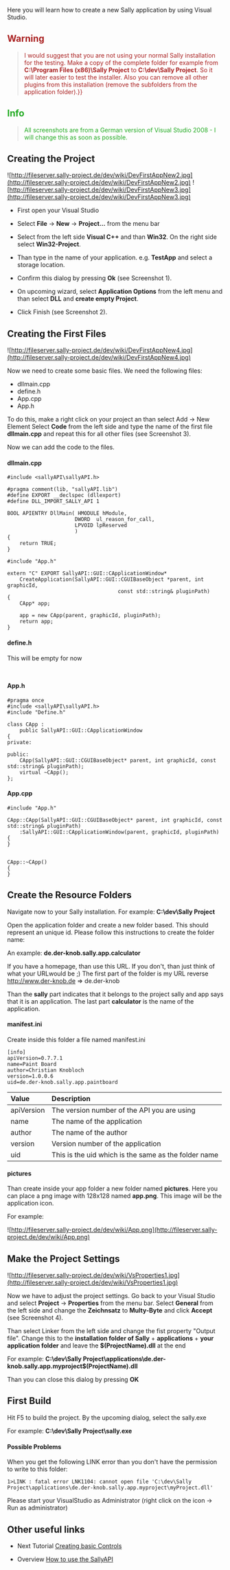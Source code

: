 Here you will learn how to create a new Sally application by using Visual Studio.

<font color='#AA2222'>
<h2>Warning</h2>
<blockquote>I would suggest that you are not using your normal Sally installation for the testing. Make a copy of the complete folder for example from <b>C:\Program Files (x86)\Sally Project</b> to <b>C:\dev\Sally Project</b>. So it will later easier to test the installer. Also you can remove all other plugins from this installation (remove the subfolders from the application folder).}}<br>
</font></blockquote>

<font color='#22AA22'>
<h2>Info</h2>
<blockquote>All screenshots are from a German version of Visual Studio 2008 - I will change this as soon as possible.<br>
</font></blockquote>

## Creating the Project ##

![http://fileserver.sally-project.de/dev/wiki/DevFirstAppNew2.jpg](http://fileserver.sally-project.de/dev/wiki/DevFirstAppNew2.jpg)
![http://fileserver.sally-project.de/dev/wiki/DevFirstAppNew3.jpg](http://fileserver.sally-project.de/dev/wiki/DevFirstAppNew3.jpg)

  * First open your Visual Studio
  * Select **File** -> **New** -> **Project...** from the menu bar


  * Select from the left side **Visual C++** and than **Win32**. On the right side select **Win32-Project**.
  * Than type in the name of your application. e.g. **TestApp** and select a storage location.
  * Confirm this dialog by pressing **Ok** (see Screenshot 1).


  * On upcoming wizard, select **Application Options** from the left menu and than select **DLL** and **create empty Project**.
  * Click Finish (see Screenshot 2).


## Creating the First Files ##

![http://fileserver.sally-project.de/dev/wiki/DevFirstAppNew4.jpg](http://fileserver.sally-project.de/dev/wiki/DevFirstAppNew4.jpg)

Now we need to create some basic files.
We need the following files:

  * dllmain.cpp
  * define.h
  * App.cpp
  * App.h

To do this, make a right click on your project an than select Add -> New Element
Select **Code** from the left side and type the name of the first file **dllmain.cpp** and repeat this for all other files (see Screenshot 3).

Now we can add the code to the files.

#### dllmain.cpp ####

```
#include <sallyAPI\sallyAPI.h>

#pragma comment(lib, "sallyAPI.lib")
#define EXPORT __declspec (dllexport) 
#define DLL_IMPORT_SALLY_API 1

BOOL APIENTRY DllMain( HMODULE hModule,
					  DWORD  ul_reason_for_call,
					  LPVOID lpReserved
					  )
{
	return TRUE;
}

#include "App.h"

extern "C" EXPORT SallyAPI::GUI::CApplicationWindow* 
	CreateApplication(SallyAPI::GUI::CGUIBaseObject *parent, int graphicId,
									const std::string& pluginPath)
{
	CApp* app;

	app = new CApp(parent, graphicId, pluginPath);
	return app;
}
```

#### define.h ####

This will be empty for now

```


```

#### App.h ####

```
#pragma once
#include <sallyAPI\sallyAPI.h>
#include "Define.h"

class CApp :
	public SallyAPI::GUI::CApplicationWindow
{
private:

public:
	CApp(SallyAPI::GUI::CGUIBaseObject* parent, int graphicId, const std::string& pluginPath);
	virtual ~CApp();
};

```

#### App.cpp ####

```
#include "App.h"

CApp::CApp(SallyAPI::GUI::CGUIBaseObject* parent, int graphicId, const std::string& pluginPath)
	:SallyAPI::GUI::CApplicationWindow(parent, graphicId, pluginPath)
{
}


CApp::~CApp()
{
}
```

## Create the Resource Folders ##

Navigate now to your Sally installation.
For example: **C:\dev\Sally Project**

Open the application folder and create a new folder based. This should represent an unique id.
Please follow this instructions to create the folder name:

An example: **de.der-knob.sally.app.calculator**

If you have a homepage, than use this URL. If you don't, than just think of what your URLwould be ;)
The first part of the folder is my URL reverse http://www.der-knob.de => de.der-knob

Than the **sally** part indicates that it belongs to the project sally and app says that it is an application. The last part **calculator** is the name of the application.


#### manifest.ini ####

Create inside this folder a file named manifest.ini

```
[info]
apiVersion=0.7.7.1
name=Paint Board
author=Christian Knobloch
version=1.0.0.6
uid=de.der-knob.sally.app.paintboard
```

| **Value** | **Description** |
|:----------|:----------------|
|apiVersion|The version number of the API you are using|
|name|The name of the application|
|author|The name of the author|
|version|Version number of the application|
|uid|This is the uid which is the same as the folder name|

#### pictures ####

Than create inside your app folder a new folder named **pictures**.
Here you can place a png image with 128x128 named **app.png**.
This image will be the application icon.

For example:

![http://fileserver.sally-project.de/dev/wiki/App.png](http://fileserver.sally-project.de/dev/wiki/App.png)

## Make the Project Settings ##

![http://fileserver.sally-project.de/dev/wiki/VsProperties1.jpg](http://fileserver.sally-project.de/dev/wiki/VsProperties1.jpg)

Now we have to adjust the project settings.
Go back to your Visual Studio and select **Project** -> **Properties** from the menu bar.
Select **General** from the left side and change the **Zeichnsatz** to **Multy-Byte** and click **Accept** (see Screenshot 4).

Than select Linker from the left side and change the fist property "Output file".
Change this to the **installation folder of Sally** + **applications** + **your application folder** and leave the **$(ProjectName).dll** at the end

For example: **C:\dev\Sally Project\applications\de.der-knob.sally.app.myproject\$(ProjectName).dll**

Than you can close this dialog by pressing **OK**

## First Build ##

Hit F5 to build the project. By the upcoming dialog, select the sally.exe

For example: **C:\dev\Sally Project\sally.exe**

#### Possible Problems ####

When you get the following LINK error than you don't have the permission to write to this folder:

```
1>LINK : fatal error LNK1104: cannot open file 'C:\dev\Sally Project\applications\de.der-knob.sally.app.myproject\myProject.dll'
```

Please start your VisualStudio as Administrator (right click on the icon -> Run as administrator)

## Other useful links ##

  * Next Tutorial [Creating basic Controls](CreatingBasicControls.md)

  * Overview [How to use the SallyAPI](HowToUseTheSallyAPI.md)